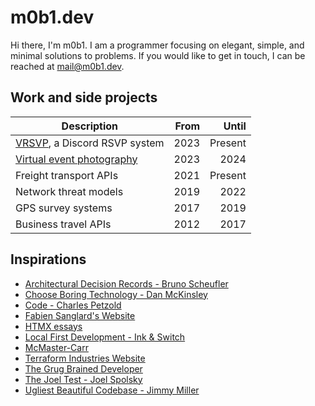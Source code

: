 # m0b1.dev

Hi there, I'm m0b1.
I am a programmer focusing on elegant, simple, and minimal solutions to problems.
If you would like to get in touch, I can be reached at [mail@m0b1.dev](mailto:mail@m0b1.dev).

## Work and side projects

| Description                                                      | From |   Until |
|------------------------------------------------------------------|-----:|--------:|
| [VRSVP](https://github.com/m0b1d3v/vrsvp), a Discord RSVP system | 2023 | Present |
| [Virtual event photography](./virtual-photography.md)            | 2023 |    2024 |
| Freight transport APIs                                           | 2021 | Present |
| Network threat models                                            | 2019 |    2022 |
| GPS survey systems                                               | 2017 |    2019 |
| Business travel APIs                                             | 2012 |    2017 |

## Inspirations

- [Architectural Decision Records - Bruno Scheufler](https://brunoscheufler.com/blog/2020-07-04-documenting-design-decisions-using-rfcs-and-adrs)
- [Choose Boring Technology - Dan McKinsley](https://boringtechnology.club/)
- [Code - Charles Petzold](https://www.goodreads.com/en/book/show/44882)
- [Fabien Sanglard's Website](https://fabiensanglard.net/)
- [HTMX essays](https://htmx.org/essays)
- [Local First Development - Ink & Switch](https://www.inkandswitch.com/local-first/)
- [McMaster-Carr](https://www.mcmaster.com/)
- [Terraform Industries Website](https://terraformindustries.com/)
- [The Grug Brained Developer](https://grugbrain.dev/)
- [The Joel Test - Joel Spolsky](https://www.joelonsoftware.com/2000/08/09/the-joel-test-12-steps-to-better-code/)
- [Ugliest Beautiful Codebase - Jimmy Miller](https://jimmyhmiller.github.io/ugliest-beautiful-codebase)
